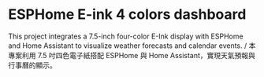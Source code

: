 # ESPHome E-ink 4 colors dashboard
This project integrates a 7.5-inch four-color E-Ink display with ESPHome and Home Assistant to visualize weather forecasts and calendar events. / 本專案利用 7.5 吋四色電子紙搭配 ESPHome 與 Home Assistant，實現天氣預報與行事曆的顯示。
